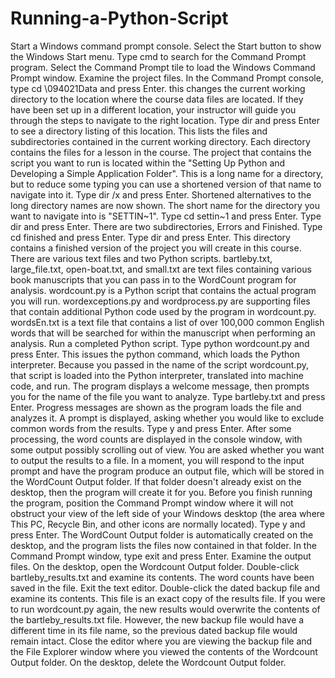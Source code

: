 # Running-a-Python-Script
Start a Windows command prompt console.
    Select the Start button to show the Windows Start menu.
    Type cmd to search for the Command Prompt program.
    Select the Command Prompt tile to load the Windows Command Prompt window.
Examine the project files.
    In the Command Prompt console, type cd \094021Data and press Enter.
    this changes the current working directory to the location where the course data files are located. If they have been set up in a different location, your instructor will guide you through the steps to navigate to the right location.
    Type dir and press Enter to see a directory listing of this location.
    This lists the files and subdirectories contained in the current working directory. Each directory contains the files for a lesson in the course. The project that contains the script you want to run is located within the "Setting Up Python and Developing a Simple Application Folder". This is a long name for a directory, but to reduce some typing you can use a shortened version of that name to navigate into it.
    Type dir /x and press Enter.
    Shortened alternatives to the long directory names are now shown. The short name for the directory you want to navigate into is "SETTIN~1".
    Type cd settin~1 and press Enter.
    Type dir and press Enter.
    There are two subdirectories, Errors and Finished.
    Type cd finished and press Enter.
    Type dir and press Enter.
    This directory contains a finished version of the project you will create in this course. There are various text files and two Python scripts.
    bartleby.txt, large_file.txt, open-boat.txt, and small.txt are text files containing various book manuscripts that you can pass in to the WordCount program for analysis.
    wordcount.py is a Python script that contains the actual program you will run.
    wordexceptions.py and wordprocess.py are supporting files that contain additional Python code used by the program in wordcount.py.
    wordsEn.txt is a text file that contains a list of over 100,000 common English words that will be searched for within the manuscript when performing an analysis.
Run a completed Python script.
    Type python wordcount.py and press Enter.
    This issues the python command, which loads the Python interpreter.
    Because you passed in the name of the script wordcount.py, that script is loaded into the Python interpreter, translated into machine code, and run.
    The program displays a welcome message, then prompts you for the name of the file you want to analyze.
    Type bartleby.txt and press Enter.
    Progress messages are shown as the program loads the file and analyzes it. A prompt is displayed, asking whether you would like to exclude common words from the results.
    Type y and press Enter.
    After some processing, the word counts are displayed in the console window, with some output possibly scrolling out of view.
    You are asked whether you want to output the results to a file.
    In a moment, you will respond to the input prompt and have the program produce an output file, which will be stored in the WordCount Output folder. If that folder doesn't already exist on the desktop, then the program will create it for you.
    Before you finish running the program, position the Command Prompt window where it will not obstruct your view of the left side of your Windows desktop (the area where This PC, Recycle Bin, and other icons are normally located).
    Type y and press Enter.
    The WordCount Output folder is automatically created on the desktop, and the program lists the files now contained in that folder.
    In the Command Prompt window, type exit and press Enter.
Examine the output files.
    On the desktop, open the Wordcount Output folder.
    Double-click bartleby_results.txt and examine its contents.
    The word counts have been saved in the file.
    Exit the text editor.
    Double-click the dated backup file and examine its contents.
    This file is an exact copy of the results file.
    If you were to run wordcount.py again, the new results would overwrite the contents of the bartleby_results.txt file. However, the new backup file would have a different time in its file name, so the previous dated backup file would remain intact.
    Close the editor where you are viewing the backup file and the File Explorer window where you viewed the contents of the Wordcount Output folder.
    On the desktop, delete the Wordcount Output folder.


